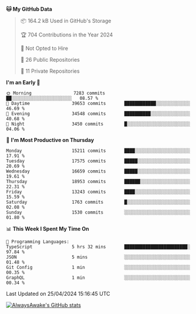 <!--START_SECTION:waka-->
**🐱 My GitHub Data** 

> 📦 164.2 kB Used in GitHub's Storage 
 > 
> 🏆 704 Contributions in the Year 2024
 > 
> 🚫 Not Opted to Hire
 > 
> 📜 26 Public Repositories 
 > 
> 🔑 11 Private Repositories 
 > 
**I'm an Early 🐤** 

```text
🌞 Morning                7283 commits        ██░░░░░░░░░░░░░░░░░░░░░░░   08.57 % 
🌆 Daytime                39653 commits       ████████████░░░░░░░░░░░░░   46.69 % 
🌃 Evening                34548 commits       ██████████░░░░░░░░░░░░░░░   40.68 % 
🌙 Night                  3450 commits        █░░░░░░░░░░░░░░░░░░░░░░░░   04.06 % 
```
📅 **I'm Most Productive on Thursday** 

```text
Monday                   15211 commits       ████░░░░░░░░░░░░░░░░░░░░░   17.91 % 
Tuesday                  17575 commits       █████░░░░░░░░░░░░░░░░░░░░   20.69 % 
Wednesday                16659 commits       █████░░░░░░░░░░░░░░░░░░░░   19.61 % 
Thursday                 18953 commits       ██████░░░░░░░░░░░░░░░░░░░   22.31 % 
Friday                   13243 commits       ████░░░░░░░░░░░░░░░░░░░░░   15.59 % 
Saturday                 1763 commits        █░░░░░░░░░░░░░░░░░░░░░░░░   02.08 % 
Sunday                   1530 commits        ░░░░░░░░░░░░░░░░░░░░░░░░░   01.80 % 
```


📊 **This Week I Spent My Time On** 

```text
💬 Programming Languages: 
TypeScript               5 hrs 32 mins       ████████████████████████░   97.84 % 
JSON                     5 mins              ░░░░░░░░░░░░░░░░░░░░░░░░░   01.48 % 
Git Config               1 min               ░░░░░░░░░░░░░░░░░░░░░░░░░   00.35 % 
GraphQL                  1 min               ░░░░░░░░░░░░░░░░░░░░░░░░░   00.34 % 
```


 Last Updated on 25/04/2024 15:16:45 UTC
<!--END_SECTION:waka-->

[![AlwaysAwake's GitHub stats](https://github-readme-stats.vercel.app/api?username=AlwaysAwake&show_icons=true&theme=github_dark&count_private=true)](https://github.com/AlwaysAwake/AlwaysAwake)
